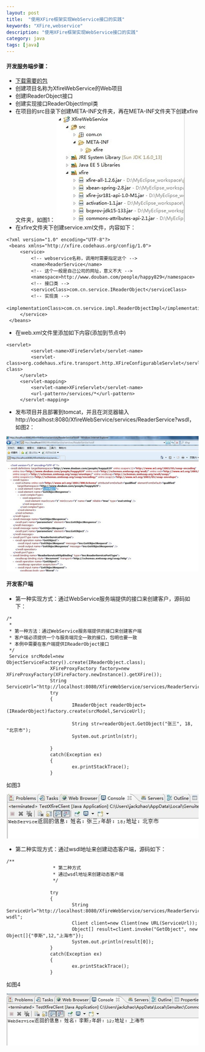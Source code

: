 ```yaml
---
layout: post
title:  "使用XFire框架实现WebService接口的实践"
keywords: "XFire,webservice"
description: "使用XFire框架实现WebService接口的实践"
category: java
tags: [java]
---
```

#### 开发服务端步骤：
* [下载需要的包](http://xfire.codehaus.org/Download)
* 创建项目名称为XfireWebService的Web项目
* 创建IReaderObject接口
* 创建实现接口ReaderObjectImpl类
* 在项目的src目录下创建META-INF文件夹，再在META-INF文件夹下创建xfire文件夹，如图1：
![图1](/static/images//01.jpg)
* 在xfire文件夹下创建service.xml文件，内容如下：

```
<?xml version="1.0" encoding="UTF-8"?> 
 <beans xmlns="http://xfire.codehaus.org/config/1.0"> 
     <service> 
         <!-- webservice名称，调用时需要指定这个 --> 
         <name>ReaderService</name> 
         <!-- 这个一般是自己公司的网址，意义不大 --> 
         <namespace>http://www.douban.com/people/happy829</namespace> 
         <!-- 接口类 --> 
         <serviceClass>com.cn.service.IReaderObject</serviceClass> 
         <!-- 实现类 --> 
         <implementationClass>com.cn.service.impl.ReaderObjectImpl</implementationClass> 
     </service> 
 </beans>
```
* 在web.xml文件里添加如下内容(添加到<web-app>节点中)

```
<servlet> 
         <servlet-name>XFireServlet</servlet-name> 
         <servlet-class>org.codehaus.xfire.transport.http.XFireConfigurableServlet</servlet-class> 
     </servlet> 
     <servlet-mapping> 
         <servlet-name>XFireServlet</servlet-name> 
         <url-pattern>/services/*</url-pattern> 
     </servlet-mapping> 
```
* 发布项目并且部署到tomcat，并且在浏览器输入http://localhost:8080/XfireWebService/services/ReaderService?wsdl，如图2：

![图2](/static/images/02.jpg)
#### 开发客户端
* 第一种实现方式：通过WebService服务端提供的接口来创建客户，源码如下：

```
/*
 * 
 * 第一种方法：通过WebService服务端提供的接口来创建客户端
 * 客户端必须提供一个与服务端完全一致的接口，包明也要一致
 * 本例中需要在客户端提供IReaderObject接口
 */      
 Service srcModel=new ObjectServiceFactory().create(IReaderObject.class);
                XFireProxyFactory factory=new XFireProxyFactory(XFireFactory.newInstance().getXFire());
                String ServiceUrl="http://localhost:8080/XfireWebService/services/ReaderService";
                try
                {
                        IReaderObject readerObject=(IReaderObject)factory.create(srcModel,ServiceUrl);
                        
                        String str=readerObject.GetObject("张三", 18, "北京市");
                        System.out.println(str);
                                
                }
                catch(Exception ex)
                {
                        ex.printStackTrace();
                }
```
如图3

![图3](/static/images/03.jpg)

* 第二种实现方式：通过wsdl地址来创建动态客户端，源码如下：

```
/**
                 * 第二种方式
                 * 通过wsdl地址来创建动态客户端
                 */
                
                try
                {
                        String ServiceUrl="http://localhost:8080/XfireWebService/services/ReaderService?wsdl";
                        Client client=new Client(new URL(ServiceUrl));
                        Object[] result=client.invoke("GetObject", new Object[]{"李斯",12,"上海市"});
                        System.out.println(result[0]);
                }
                catch(Exception ex)
                {
                        ex.printStackTrace();
                }
```
如图4

![图4](/static/images/04.jpg)
